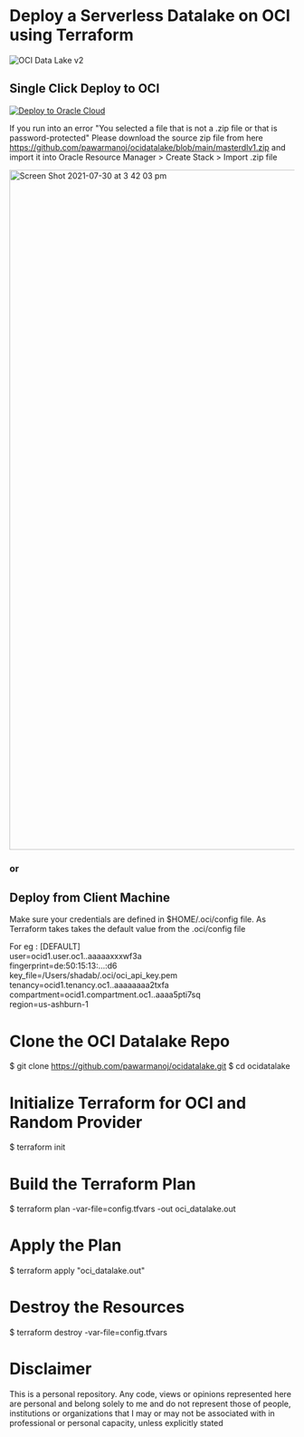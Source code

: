 # Deploy a Serverless Datalake on OCI using Terraform

![OCI Data Lake v2](https://user-images.githubusercontent.com/39692236/127611829-6200b4ff-93a2-4481-9331-b237844018b1.png)

## Single Click Deploy to OCI

[![Deploy to Oracle Cloud](https://oci-resourcemanager-plugin.plugins.oci.oraclecloud.com/latest/deploy-to-oracle-cloud.svg)](https://cloud.oracle.com/resourcemanager/stacks/create?zipUrl=https://github.com/pawarmanoj/ocidatalake/raw/main/masterdlv1.zip)

If you run into an error "You selected a file that is not a .zip file or that is password-protected" Please download the source zip file from here https://github.com/pawarmanoj/ocidatalake/blob/main/masterdlv1.zip and import it into Oracle Resource Manager > Create Stack > Import .zip file

<img width="1200" alt="Screen Shot 2021-07-30 at 3 42 03 pm" src="https://user-images.githubusercontent.com/39692236/127606301-4a6e6eb3-642e-470c-bbfb-d66353a189bc.png">



### or

## Deploy from Client Machine

Make sure your credentials are defined in $HOME/.oci/config file. As Terraform takes takes the default value from the .oci/config file

For eg : 
[DEFAULT]\
user=ocid1.user.oc1..aaaaaxxxwf3a\
fingerprint=de:50:15:13:...:d6\
key_file=/Users/shadab/.oci/oci_api_key.pem\
tenancy=ocid1.tenancy.oc1..aaaaaaaa2txfa\
compartment=ocid1.compartment.oc1..aaaa5pti7sq\
region=us-ashburn-1

# Clone the OCI Datalake Repo
$ git clone https://github.com/pawarmanoj/ocidatalake.git 
$ cd ocidatalake

# Initialize Terraform for OCI and Random Provider
$ terraform init

# Build the Terraform Plan
$ terraform plan -var-file=config.tfvars -out oci_datalake.out 

# Apply the Plan
$ terraform apply "oci_datalake.out"

# Destroy the Resources
$ terraform destroy -var-file=config.tfvars    

# Disclaimer

This is a personal repository. Any code, views or opinions represented here are personal and belong solely to me and do not represent those of people, institutions or organizations that I may or may not be associated with in professional or personal capacity, unless explicitly stated
